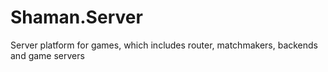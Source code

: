 # Shaman.Server
Server platform for games, which includes router, matchmakers, backends and game servers
